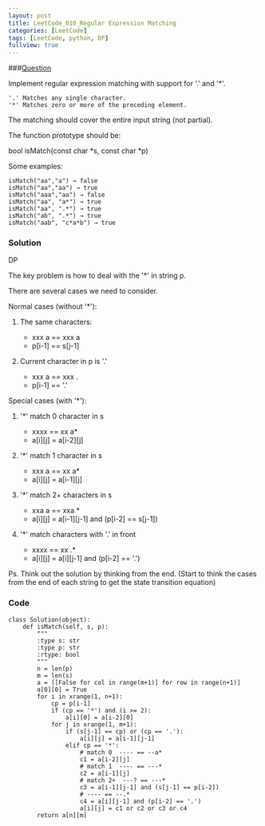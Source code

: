 ```yaml
---
layout: post
title: LeetCode_010_Regular Expression Matching
categories: [LeetCode]
tags: [LeetCode, python, DP]
fullview: true
---
```

###[Question](https://leetcode.com/problems/regular-expression-matching/)

Implement regular expression matching with support for '.' and '*'.

	'.' Matches any single character.
	'*' Matches zero or more of the preceding element.

The matching should cover the entire input string (not partial).

The function prototype should be:

bool isMatch(const char *s, const char *p)

Some examples:

	isMatch("aa","a") → false
	isMatch("aa","aa") → true
	isMatch("aaa","aa") → false
	isMatch("aa", "a*") → true
	isMatch("aa", ".*") → true
	isMatch("ab", ".*") → true
	isMatch("aab", "c*a*b") → true
	
	
### Solution
DP

The key problem is how to deal with the '*' in string p.

There are several cases we need to consider.

Normal cases (without '*'):

1. The same characters:
	* xxx a == xxx a
	* p[i-1] == s[j-1]

2. Current character in p is '.'
	* xxx a == xxx .
	* p[i-1] == '.'
	
Special cases (with '*'):

1. '*' match 0 character in s
	* xxxx == xx a*
	* a[i][j] = a[i-2][j]

2. '*' match 1 character in s
	* xxx a == xx a*
	* a[i][j] = a[i-1][j]
	
3. '*' match 2+ characters in s
	* xxa a == xxa *
	* a[i][j] = a[i-1][j-1] and (p[i-2] == s[j-1])
	
4. '*' match characters with '.' in front
	* xxxx == xx .*
	* a[i][j] = a[i][j-1] and (p[i-2] == '.')

Ps. Think out the solution by thinking from the end. (Start to think the cases from the end of each string to get the state transition equation)

### Code
	class Solution(object):
        def isMatch(self, s, p):
            """
            :type s: str
            :type p: str
            :rtype: bool
            """
            n = len(p)
            m = len(s)
            a = [[False for col in range(m+1)] for row in range(n+1)]
            a[0][0] = True
            for i in xrange(1, n+1):
                cp = p[i-1]
                if (cp == '*') and (i >= 2):
                    a[i][0] = a[i-2][0]
                for j in xrange(1, m+1):
                    if (s[j-1] == cp) or (cp == '.'):
                        a[i][j] = a[i-1][j-1]
                    elif cp == '*':
	                    # match 0  ---- == --a*
                        c1 = a[i-2][j] 
                        # match 1  ---- == ---*
                        c2 = a[i-1][j] 
                        # match 2+  ---? == ---*
                        c3 = a[i-1][j-1] and (s[j-1] == p[i-2])  
                        # ---- == --.*
                        c4 = a[i][j-1] and (p[i-2] == '.') 
                        a[i][j] = c1 or c2 or c3 or c4              
            return a[n][m]


		